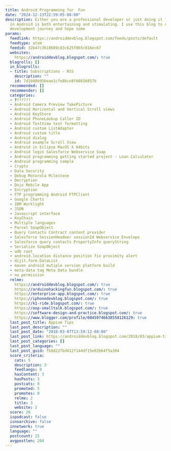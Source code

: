 ```yaml
---
title: Android Programming for  Fun
date: "2024-12-13T22:59:05-08:00"
description: Either you are a professional developer or just doing it for fun. Programming
  in Android is both entertaining and stimulating. I use this blog to record my Android
  development journey and hope some
params:
  feedlink: https://androiddevblog.blogspot.com/feeds/posts/default
  feedtype: atom
  feedid: 32b47c3618689c83c625f865c816ec67
  websites:
    https://androiddevblog.blogspot.com/: true
  blogrolls: []
  in_blogrolls:
  - title: Subscriptions - RSS
    description: ""
    id: 7d1048b956eae1cfe0bce8f68656857b
  recommended: []
  recommender: []
  categories:
  - ???????
  - Android Camera Preview TakePicture
  - Android Horizontal and Vertical Scroll views
  - Android KeyStore
  - Android PhoneLookup Caller ID
  - Android TextView text formatting
  - Android custom ListAdapter
  - Android custom title
  - Android dialog
  - Android example Scroll View
  - Android in Eclipse MacOS X 64bits
  - Android login Salesforce Webservice Soap
  - Android programming getting started project - Loan Calculator
  - Android programming sample
  - Crypto
  - Data Security
  - Debug Motorola Milestone
  - Decryption
  - Dojo Mobile App
  - Encryption
  - FTP programming Android FTPClient
  - Google Charts
  - IBM Worklight
  - JSON
  - Javascript interface
  - KeyChain
  - Multiple languages
  - Parcel SoapObject
  - Query Contacts Contract content provider
  - Salesforce SessionHeadeer sessionId Webservice Envelope
  - Salesforce query contacts PropertyInfo queryString
  - Serialize SoapObject
  - adb root
  - android.location distance position fix proximity alert
  - dijit.form.DataList
  - maven android mutiple version platform build
  - meta-data tag Meta Data bundle
  - no permission
  relme:
    https://androiddevblog.blogspot.com/: true
    https://arduinohackingfun.blogspot.com/: true
    https://enterprise-app.blogspot.com/: true
    https://iphonedevblog.blogspot.com/: true
    https://k1-ride.blogspot.com/: true
    https://oop-smalltalk.blogspot.com/: true
    https://software-design-and-practice.blogspot.com/: true
    https://www.blogger.com/profile/08459746638558126129: true
  last_post_title: Appium Tips
  last_post_description: ""
  last_post_date: "2018-03-07T13:59:12-08:00"
  last_post_link: https://androiddevblog.blogspot.com/2018/03/appium-tips-finding-ui-elements.html
  last_post_categories: []
  last_post_language: ""
  last_post_guid: fb8d22fbd412f144df15e02b64f5a304
  score_criteria:
    cats: 5
    description: 3
    feedlangs: 0
    hasContent: 3
    hasPosts: 3
    postcats: 0
    promoted: 5
    promotes: 0
    relme: 2
    title: 3
    website: 2
  score: 26
  ispodcast: false
  isnoarchive: false
  innetwork: true
  language: ""
  postcount: 25
  avgpostlen: 284
---
```

